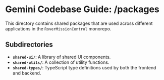 # Gemini Codebase Guide: /packages

This directory contains shared packages that are used across different applications in the `RoverMissionControl` monorepo.

## Subdirectories

- **`shared-ui/`**: A library of shared UI components.
- **`shared-utils/`**: A collection of utility functions.
- **`shared-types/`**: TypeScript type definitions used by both the frontend and backend.
